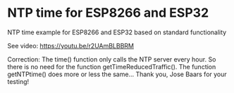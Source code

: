 # NTP time for ESP8266 and ESP32
 NTP time example for ESP8266 and ESP32 based on standard functionality
 
 See video: https://youtu.be/r2UAmBLBBRM
 
 Correction: The time() function only calls the NTP server every hour. So there is no need for the function
 getTimeReducedTraffic(). The function getNTPtime() does more or less the same...
 Thank you, Jose Baars for your testing!
